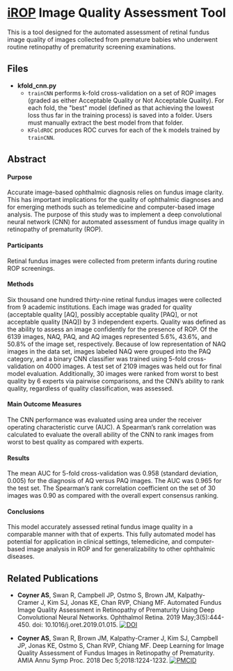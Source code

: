 # [iROP](http://i-rop.github.io/) Image Quality Assessment Tool

This is a tool designed for the automated assessment of retinal fundus image quality of images collected from premature babies who underwent routine retinopathy of prematurity screening examinations.

## Files
* **kfold_cnn.py**
    - `trainCNN` performs k-fold cross-validation on a set of ROP images (graded as either Acceptable Quality or Not Acceptable Quality). For each fold, the "best" model (defined as that achieving the lowest loss thus far in the training process) is saved into a folder. Users must manually extract the best model from that folder.
    - `KFoldROC` produces ROC curves for each of the k models trained by `trainCNN`.


## Abstract

#### Purpose
Accurate image-based ophthalmic diagnosis relies on fundus image clarity.
This has important implications for the quality of ophthalmic diagnoses and for emerging methods such as telemedicine and computer-based image analysis.
The purpose of this study was to implement a deep convolutional neural network (CNN) for automated assessment of fundus image quality in retinopathy of prematurity (ROP).

#### Participants
Retinal fundus images were collected from preterm infants during routine ROP screenings.

#### Methods
Six thousand one hundred thirty-nine retinal fundus images were collected from 9 academic institutions.
Each image was graded for quality (acceptable quality [AQ], possibly acceptable quality [PAQ], or not acceptable quality [NAQ]) by 3 independent experts.
Quality was defined as the ability to assess an image confidently for the presence of ROP.
Of the 6139 images, NAQ, PAQ, and AQ images represented 5.6%, 43.6%, and 50.8% of the image set, respectively.
Because of low representation of NAQ images in the data set, images labeled NAQ were grouped into the PAQ category, and a binary CNN classifier was trained using 5-fold cross-validation on 4000 images.
A test set of 2109 images was held out for final model evaluation.
Additionally, 30 images were ranked from worst to best quality by 6 experts via pairwise comparisons, and the CNN’s ability to rank quality, regardless of quality classification, was assessed.

#### Main Outcome Measures
The CNN performance was evaluated using area under the receiver operating characteristic curve (AUC).
A Spearman’s rank correlation was calculated to evaluate the overall ability of the CNN to rank images from worst to best quality as compared with experts.

#### Results
The mean AUC for 5-fold cross-validation was 0.958 (standard deviation, 0.005) for the diagnosis of AQ versus PAQ images.
The AUC was 0.965 for the test set. The Spearman’s rank correlation coefficient on the set of 30 images was 0.90 as compared with the overall expert consensus ranking.

#### Conclusions
This model accurately assessed retinal fundus image quality in a comparable manner with that of experts.
This fully automated model has potential for application in clinical settings, telemedicine, and computer-based image analysis in ROP and for generalizability to other ophthalmic diseases.


## Related Publications

* **Coyner AS**, Swan R, Campbell JP, Ostmo S, Brown JM, Kalpathy-Cramer J, Kim SJ, Jonas KE, Chan RVP, Chiang MF. Automated Fundus Image Quality Assessment in Retinopathy of Prematurity Using Deep Convolutional Neural Networks. Ophthalmol Retina. 2019 May;3(5):444-450. doi: 10.1016/j.oret.2019.01.015.
[![DOI](https://img.shields.io/badge/DOI-10.1016/j.oret.2019.01.015-blue.svg)](https://doi.org/10.1016/j.oret.2019.01.015)

* **Coyner AS**, Swan R, Brown JM, Kalpathy-Cramer J, Kim SJ, Campbell JP, Jonas KE, Ostmo S, Chan RVP, Chiang MF. Deep Learning for Image Quality Assessment of Fundus Images in Retinopathy of Prematurity. AMIA Annu Symp Proc. 2018 Dec 5;2018:1224-1232.
[![PMCID](https://img.shields.io/badge/PMCID-PMC6371336-green.svg)](https://www.ncbi.nlm.nih.gov/pmc/articles/PMC6371336/)
